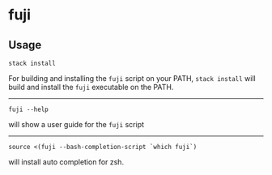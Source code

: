 # fuji

## Usage

`stack install`

For building and installing the `fuji` script on your PATH, `stack install` will build and install the `fuji` executable on the PATH. 

---

`fuji --help`

will show a user guide for the `fuji` script

---

``source <(fuji --bash-completion-script `which fuji`)``

will install auto completion for zsh.
